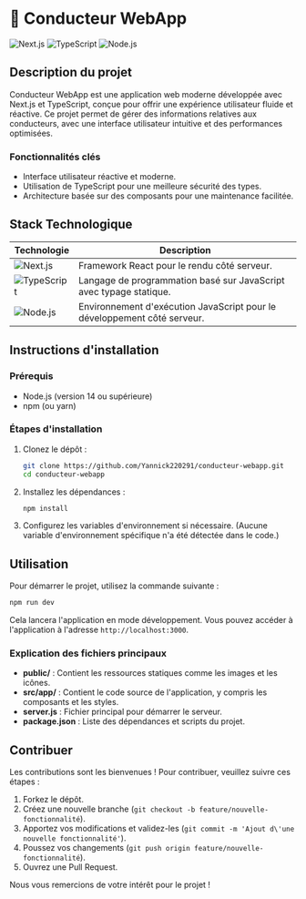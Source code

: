 # 🚗 Conducteur WebApp

![Next.js](https://img.shields.io/badge/Next.js-000000?style=flat&logo=nextdotjs&logoColor=white)
![TypeScript](https://img.shields.io/badge/TypeScript-007ACC?style=flat&logo=typescript&logoColor=white)
![Node.js](https://img.shields.io/badge/Node.js-339933?style=flat&logo=nodedotjs&logoColor=white)

## Description du projet

Conducteur WebApp est une application web moderne développée avec Next.js et TypeScript, conçue pour offrir une expérience utilisateur fluide et réactive. Ce projet permet de gérer des informations relatives aux conducteurs, avec une interface utilisateur intuitive et des performances optimisées.

### Fonctionnalités clés
- Interface utilisateur réactive et moderne.
- Utilisation de TypeScript pour une meilleure sécurité des types.
- Architecture basée sur des composants pour une maintenance facilitée.

## Stack Technologique

| Technologie  | Description |
|--------------|-------------|
| ![Next.js](https://img.shields.io/badge/Next.js-000000?style=flat&logo=nextdotjs&logoColor=white) | Framework React pour le rendu côté serveur. |
| ![TypeScript](https://img.shields.io/badge/TypeScript-007ACC?style=flat&logo=typescript&logoColor=white) | Langage de programmation basé sur JavaScript avec typage statique. |
| ![Node.js](https://img.shields.io/badge/Node.js-339933?style=flat&logo=nodedotjs&logoColor=white) | Environnement d'exécution JavaScript pour le développement côté serveur. |

## Instructions d'installation

### Prérequis
- Node.js (version 14 ou supérieure)
- npm (ou yarn)

### Étapes d'installation
1. Clonez le dépôt :
   ```bash
   git clone https://github.com/Yannick220291/conducteur-webapp.git
   cd conducteur-webapp
   ```

2. Installez les dépendances :
   ```bash
   npm install
   ```

3. Configurez les variables d'environnement si nécessaire. (Aucune variable d'environnement spécifique n'a été détectée dans le code.)

## Utilisation

Pour démarrer le projet, utilisez la commande suivante :
```bash
npm run dev
```
Cela lancera l'application en mode développement. Vous pouvez accéder à l'application à l'adresse `http://localhost:3000`.

### Explication des fichiers principaux
- **public/** : Contient les ressources statiques comme les images et les icônes.
- **src/app/** : Contient le code source de l'application, y compris les composants et les styles.
- **server.js** : Fichier principal pour démarrer le serveur.
- **package.json** : Liste des dépendances et scripts du projet.

## Contribuer

Les contributions sont les bienvenues ! Pour contribuer, veuillez suivre ces étapes :
1. Forkez le dépôt.
2. Créez une nouvelle branche (`git checkout -b feature/nouvelle-fonctionnalité`).
3. Apportez vos modifications et validez-les (`git commit -m 'Ajout d\'une nouvelle fonctionnalité'`).
4. Poussez vos changements (`git push origin feature/nouvelle-fonctionnalité`).
5. Ouvrez une Pull Request.

Nous vous remercions de votre intérêt pour le projet !
